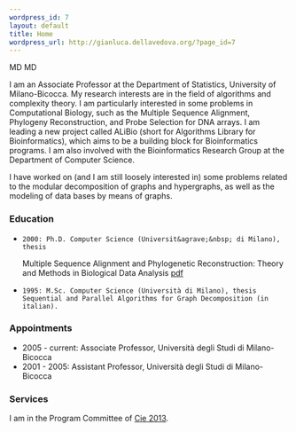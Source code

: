 ```yaml
---
wordpress_id: 7
layout: default
title: Home
wordpress_url: http://gianluca.dellavedova.org/?page_id=7
---
```

MD
MD

I am an Associate Professor at the Department of Statistics, University of
Milano-Bicocca. My research interests are in the field of algorithms and
complexity theory. I am particularly interested in some problems in
Computational Biology, such as the Multiple Sequence Alignment, Phylogeny
Reconstruction, and Probe Selection for DNA arrays. I am leading a new project
called ALiBio (short for Algorithms Library for Bioinformatics), which aims to
be a building block for Bioinformatics programs. I am also involved with the
Bioinformatics Research Group at the Department of Computer Science.

I have worked on (and I am still loosely interested in) some problems related
to the modular decomposition of graphs and hypergraphs, as well as the
modeling of data bases by means of graphs.

### Education

*     2000: Ph.D. Computer Science (Universit&agrave;&nbsp; di Milano), thesis
  Multiple Sequence Alignment and Phylogenetic Reconstruction: Theory and
  Methods in Biological Data Analysis [pdf](http://www.statistica.unimib.it/%7Edellavedova/papers/thesis.pdf)
*     1995: M.Sc. Computer Science (Università di Milano), thesis Sequential and Parallel Algorithms for Graph Decomposition (in italian).


### Appointments

*    2005 - current: Associate Professor, Università degli Studi di Milano-Bicocca
*    2001 - 2005: Assistant Professor, Università degli Studi di Milano-Bicocca

### Services


I am in the Program Committee of [Cie 2013](http://www.illc.uva.nl/CiE/index.php?page=22_7).

